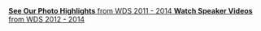 <a href="https://www.flickr.com/photos/chrisguillebeau/collections/72157644042232868/" class="sidebar-button" id="button-photography-highlights">
	<b>See Our Photo Highlights</b>
	from WDS 2011 - 2014
</a>
<a href="https://vimeo.com/album/2851823" class="sidebar-button" id="button-speaker-videos">
	<b>Watch Speaker Videos</b>
	from WDS 2012 - 2014
</a>
